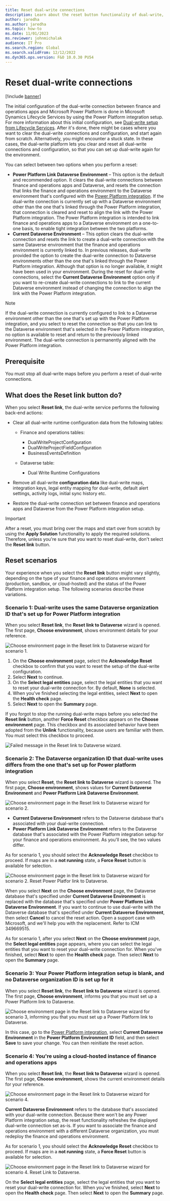 ```yaml
---
title: Reset dual-write connections
description: Learn about the reset button functionality of dual-write, including prerequisites and various reset scenarios.
author: jaredha
ms.author: jaredha
ms.topic: how-to
ms.date: 11/01/2023
ms.reviewer: johnmichalak
audience: IT Pro
ms.search.region: Global
ms.search.validFrom: 12/12/2022
ms.dyn365.ops.version: F&O 10.0.30 PU54
---
```



# Reset dual-write connections

[!include [banner](../../includes/banner.md)]

The initial configuration of the dual-write connection between finance and operations apps and Microsoft Power Platform is done in Microsoft Dynamics Lifecycle Services by using the Power Platform integration setup. For more information about this initial configuration, see [Dual-write setup from Lifecycle Services](./lcs-setup.md). After it's done, there might be cases where you want to clear the dual-write connections and configuration, and start again from scratch. Alternatively, you might encounter a stuck state. In these cases, the dual-write platform lets you clear and reset all dual-write connections and configuration, so that you can set up dual-write again for the environment.

You can select between two options when you perform a reset:

- **Power Platform Link Dataverse Environment** – This option is the default and recommended option. It clears the dual-write connections between finance and operations apps and Dataverse, and resets the connection that links the finance and operations environment to the Dataverse environment that's configured with the [Power Platform integration](../../power-platform/enable-power-platform-integration.md). If the dual-write connection is currently set up with a Dataverse environment other than the one that's linked through the Power Platform integration, that connection is cleared and reset to align the link with the Power Platform integration. The Power Platform integration is intended to link finance and operations apps to a Dataverse environment on a one-to-one basis, to enable tight integration between the two platforms.
- **Current Dataverse Environment** – This option clears the dual-write connection and resets the link to create a dual-write connection with the same Dataverse environment that the finance and operations environment is currently linked to. In previous releases, dual-write provided the option to create the dual-write connection to Dataverse environments other than the one that's linked through the Power Platform integration. Although that option is no longer available, it might have been used in your environment. During the reset for dual-write connections, select the **Current Dataverse Environment** option only if you want to re-create dual-write connections to link to the current Dataverse environment instead of changing the connection to align the link with the Power Platform integration.

> [!NOTE]
> If the dual-write connection is currently configured to link to a Dataverse environment other than the one that's set up with the Power Platform integration, and you select to reset the connection so that you can link to the Dataverse environment that's selected in the Power Platform integration, no option is available to reset and return to the previously linked environment. The dual-write connection is permanently aligned with the Power Platform integration.

## Prerequisite

You must stop all dual-write maps before you perform a reset of dual-write connections.

## What does the Reset link button do? 

When you select **Reset link**, the dual-write service performs the following back-end actions:

- Clear all dual-write runtime configuration data from the following tables:

    - Finance and operations tables:

        - DualWriteProjectConfiguration
        - DualWriteProjectFieldConfiguration
        - BusinessEventsDefinition

    - Dataverse table:

        - Dual Write Runtime Configurations

- Remove all dual-write **configuration data** like dual-write maps, integration keys, legal entity mapping for dual-write, default alert settings, activity logs, initial sync history etc.
- Restore the dual-write connection set between finance and operations apps and Dataverse from the Power Platform integration setup.

> [!IMPORTANT]
> After a reset, you must bring over the maps and start over from scratch by using the **Apply Solution** functionality to apply the required solutions. Therefore, unless you're sure that you want to reset dual-write, don't select the **Reset link** button.

## Reset scenarios

Your experience when you select the **Reset link** button might vary slightly, depending on the type of your finance and operations environment (production, sandbox, or cloud-hosted) and the status of the Power Platform integration setup. The following scenarios describe these variations.

### Scenario 1: Dual-write uses the same Dataverse organization ID that's set up for Power Platform integration

When you select **Reset link**, the **Reset link to Dataverse** wizard is opened. The first page, **Choose environment**, shows environment details for your reference.

![Choose environment page in the Reset link to Dataverse wizard for scenario 1.](media/reset-image-1.png)

1. On the **Choose environment** page, select the **Acknowledge Reset** checkbox to confirm that you want to reset the setup of the dual-write configuration.
2. Select **Next** to continue.
3. On the **Select legal entities** page, select the legal entities that you want to reset your dual-write connection for. By default, **None** is selected.
4. When you've finished selecting the legal entities, select **Next** to open the **Health check** page.
5. Select **Next** to open the **Summary** page.

If you forgot to stop the running dual-write maps before you selected the **Reset link** button, another **Force Reset** checkbox appears on the **Choose environment** page. This checkbox and its associated behavior have been adopted from the **Unlink** functionality, because users are familiar with them. You must select this checkbox to proceed.

![Failed message in the Reset link to Dataverse wizard.](media/reset-image-2.png)

### Scenario 2: The Dataverse organization ID that dual-write uses differs from the one that's set up for Power platform integration

When you select **Reset**, the **Reset link to Dataverse** wizard is opened. The first page, **Choose environment**, shows values for **Current Dataverse Environment** and **Power Platform Link Dataverse Environment**.

![Choose environment page in the Reset link to Dataverse wizard for scenario 2.](media/reset-image-3.png)

- **Current Dataverse Environment** refers to the Dataverse database that's associated with your dual-write connection.
- **Power Platform Link Dataverse Environment** refers to the Dataverse database that's associated with the Power Platform integration setup for your finance and operations environment. As you'll see, the two values differ.

As for scenario 1, you should select the **Acknowledge Reset** checkbox to proceed. If maps are in a **not running** state, a **Force Reset** button is available for selection.

![Choose environment page in the Reset link to Dataverse wizard for scenario 2. Reset Power Platfor link to Dataverse.](media/reset-image-7.png)

When you select **Next** on the **Choose environment** page, the Dataverse database that's specified under **Current Dataverse Environment** is replaced with the database that's specified under **Power Platform Link Dataverse Environment**. If you want to continue to use dual-write with the Dataverse database that's specified under **Current Dataverse Environment**, then select **Cancel** to cancel the reset action. Open a support case with Microsoft, and we'll help you with the replacement. Refer to ICM 349669515.

As for scenario 1, after you select **Next** on the **Choose environment** page, the **Select legal entities** page appears, where you can select the legal entities that you want to reset your dual-write connection for. When you've finished, select **Next** to open the **Health check** page. Then select **Next** to open the **Summary** page. 

### Scenario 3: Your Power Platform integration setup is blank, and no Dataverse organization ID is set up for it

When you select **Reset link**, the **Reset link to Dataverse** wizard is opened. The first page, **Choose environment**, informs you that you must set up a Power Platform link to Dataverse.

![Choose environment page in the Reset link to Dataverse wizard for scenario 3, informing you that you must set up a Power Platform link to Dataverse.](media/reset-image-4.png)

In this case, go to the [Power Platform integration](../../power-platform/environment-lifecycle-connect-finops-existing-dv.md), select **Current Dataverse Environment** in the **Power Platform Environment ID** field, and then select **Save** to save your change. You can then reinitiate the reset action.

### Scenario 4: You're using a cloud-hosted instance of finance and operations apps

When you select **Reset link**, the **Reset link to Dataverse** wizard is opened. The first page, **Choose environment**, shows the current environment details for your reference.

![Choose environment page in the Reset link to Dataverse wizard for scenario 4.](media/reset-image-5.png)

**Current Dataverse Environment** refers to the database that's associated with your dual-write connection. Because there won't be any Power Platform integration setup, the reset functionality refreshes the displayed dual-write connection set as-is. If you want to associate the finance and operations environment with a different Dataverse organization, you must redeploy the finance and operations environment.

As for scenario 1, you should select the **Acknowledge Reset** checkbox to proceed. If maps are in a **not running** state, a **Force Reset** button is available for selection.

![Choose environment page in the Reset link to Dataverse wizard for scenario 4. Reset Link to Dataverse.](media/reset-image-6.png)

On the **Select legal entities** page, select the legal entities that you want to reset your dual-write connection for. When you've finished, select **Next** to open the **Health check** page. Then select **Next** to open the **Summary** page.
